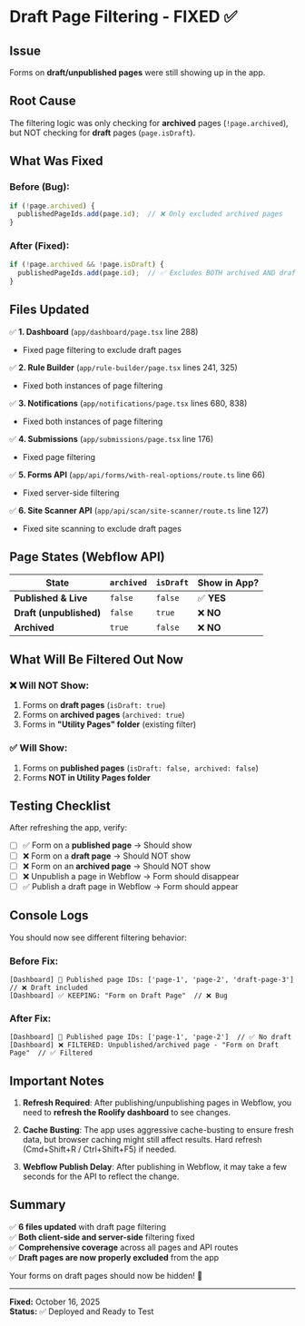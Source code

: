 # Draft Page Filtering - FIXED ✅

## Issue
Forms on **draft/unpublished pages** were still showing up in the app.

## Root Cause
The filtering logic was only checking for **archived** pages (`!page.archived`), but NOT checking for **draft** pages (`page.isDraft`).

## What Was Fixed

### Before (Bug):
```typescript
if (!page.archived) {
  publishedPageIds.add(page.id);  // ❌ Only excluded archived pages
}
```

### After (Fixed):
```typescript
if (!page.archived && !page.isDraft) {
  publishedPageIds.add(page.id);  // ✅ Excludes BOTH archived AND draft pages
}
```

## Files Updated

✅ **1. Dashboard** (`app/dashboard/page.tsx` line 288)
- Fixed page filtering to exclude draft pages

✅ **2. Rule Builder** (`app/rule-builder/page.tsx` lines 241, 325)
- Fixed both instances of page filtering

✅ **3. Notifications** (`app/notifications/page.tsx` lines 680, 838)
- Fixed both instances of page filtering

✅ **4. Submissions** (`app/submissions/page.tsx` line 176)
- Fixed page filtering

✅ **5. Forms API** (`app/api/forms/with-real-options/route.ts` line 66)
- Fixed server-side filtering

✅ **6. Site Scanner API** (`app/api/scan/site-scanner/route.ts` line 127)
- Fixed site scanning to exclude draft pages

## Page States (Webflow API)

| State | `archived` | `isDraft` | Show in App? |
|-------|-----------|-----------|--------------|
| **Published & Live** | `false` | `false` | ✅ **YES** |
| **Draft (unpublished)** | `false` | `true` | ❌ **NO** |
| **Archived** | `true` | `false` | ❌ **NO** |

## What Will Be Filtered Out Now

### ❌ **Will NOT Show:**
1. Forms on **draft pages** (`isDraft: true`)
2. Forms on **archived pages** (`archived: true`)
3. Forms in **"Utility Pages" folder** (existing filter)

### ✅ **Will Show:**
1. Forms on **published pages** (`isDraft: false, archived: false`)
2. Forms **NOT in Utility Pages folder**

## Testing Checklist

After refreshing the app, verify:

- [ ] ✅ Form on a **published page** → Should show
- [ ] ❌ Form on a **draft page** → Should NOT show
- [ ] ❌ Form on an **archived page** → Should NOT show
- [ ] ❌ Unpublish a page in Webflow → Form should disappear
- [ ] ✅ Publish a draft page in Webflow → Form should appear

## Console Logs

You should now see different filtering behavior:

### Before Fix:
```
[Dashboard] 📄 Published page IDs: ['page-1', 'page-2', 'draft-page-3']  // ❌ Draft included
[Dashboard] ✅ KEEPING: "Form on Draft Page"  // ❌ Bug
```

### After Fix:
```
[Dashboard] 📄 Published page IDs: ['page-1', 'page-2']  // ✅ No draft
[Dashboard] ❌ FILTERED: Unpublished/archived page - "Form on Draft Page"  // ✅ Filtered
```

## Important Notes

1. **Refresh Required**: After publishing/unpublishing pages in Webflow, you need to **refresh the Roolify dashboard** to see changes.

2. **Cache Busting**: The app uses aggressive cache-busting to ensure fresh data, but browser caching might still affect results. Hard refresh (Cmd+Shift+R / Ctrl+Shift+F5) if needed.

3. **Webflow Publish Delay**: After publishing in Webflow, it may take a few seconds for the API to reflect the change.

## Summary

✅ **6 files updated** with draft page filtering  
✅ **Both client-side and server-side** filtering fixed  
✅ **Comprehensive coverage** across all pages and API routes  
✅ **Draft pages are now properly excluded** from the app  

Your forms on draft pages should now be hidden! 🎉

---

**Fixed:** October 16, 2025  
**Status:** ✅ Deployed and Ready to Test



